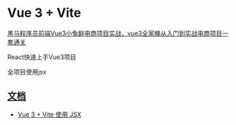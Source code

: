 # Vue 3 + Vite

[黑马程序员前端Vue3小兔鲜电商项目实战，vue3全家桶从入门到实战电商项目一套通关](https://www.bilibili.com/video/BV1Ac411K7EQ/?p=1&vd_source=55188e441990ee2ff1e28fae2d46edc2)

React快速上手Vue3项目

全项目使用jsx

## [文档](https://github.com/Muliminty/hm-project-xtx/tree/main/doc)

+ [Vue 3 + Vite 使用 JSX](https://github.com/Muliminty/hm-project-xtx/blob/main/doc/%E4%BD%BF%E7%94%A8jsx.md)
